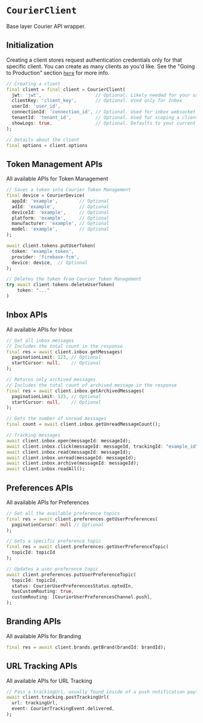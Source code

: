 # `CourierClient`

Base layer Courier API wrapper.

## Initialization

Creating a client stores request authentication credentials only for that specific client. You can create as many clients as you'd like. See the "Going to Production" section <a href="https://github.com/trycourier/courier-flutter/blob/master/Docs/Authentication.md#going-to-production"><code>here</code></a> for more info.

```dart
// Creating a client
final client = final client = CourierClient(
  jwt: 'jwt',                    // Optional. Likely needed for your use case. See above for more authentication details
  clientKey: 'client_key',       // Optional. Used only for Inbox
  userId: 'user_id',
  connectionId: 'connection_id', // Optional. Used for inbox websocket
  tenantId: 'tenant_id',         // Optional. Used for scoping a client to a specific tenant
  showLogs: true,                // Optional. Defaults to your current kDebugMode
);

// Details about the client
final options = client.options
```

## Token Management APIs

All available APIs for Token Management

```dart
// Saves a token into Courier Token Management
final device = CourierDevice(
  appId: 'example',        // Optional
  adId: 'example',         // Optional
  deviceId: 'example',     // Optional
  platform: 'example',     // Optional
  manufacturer: 'example', // Optional
  model: 'example',        // Optional
);

await client.tokens.putUserToken(
  token: 'example_token',
  provider: 'firebase-fcm',
  device: device,  // Optional
);

// Deletes the token from Courier Token Management
try await client.tokens.deleteUserToken(
    token: "..."
)
```

## Inbox APIs

All available APIs for Inbox

```dart
// Get all inbox messages
// Includes the total count in the response
final res = await client.inbox.getMessages(
  paginationLimit: 123, // Optional
  startCursor: null,    // Optional
);

// Returns only archived messages
// Includes the total count of archived message in the response
final res = await client.inbox.getArchivedMessages(
  paginationLimit: 123, // Optional
  startCursor: null,    // Optional
);

// Gets the number of unread messages
final count = await client.inbox.getUnreadMessageCount();

// Tracking messages
await client.inbox.open(messageId: messageId);
await client.inbox.click(messageId: messageId, trackingId: "example_id");
await client.inbox.read(messageId: messageId);
await client.inbox.unread(messageId: messageId);
await client.inbox.archive(messageId: messageId);
await client.inbox.readAll();
```

## Preferences APIs

All available APIs for Preferences

```dart
// Get all the available preference topics
final res = await client.preferences.getUserPreferences(
  paginationCursor: null // Optional
);

// Gets a specific preference topic
final res = await client.preferences.getUserPreferenceTopic(
  topicId: topicId
);

// Updates a user preference topic
await client.preferences.putUserPreferenceTopic(
  topicId: topicId,
  status: CourierUserPreferencesStatus.optedIn,
  hasCustomRouting: true,
  customRouting: [CourierUserPreferencesChannel.push],
);
```

## Branding APIs

All available APIs for Branding

```dart
final res = await client.brands.getBrand(brandId: brandId);
```

## URL Tracking APIs

All available APIs for URL Tracking

```dart
// Pass a trackingUrl, usually found inside of a push notification payload or Inbox message
await client.tracking.postTrackingUrl(
  url: trackingUrl,
  event: CourierTrackingEvent.delivered,
);
```
